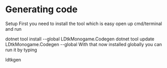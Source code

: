 # Generating code

Setup
First you need to install the tool which is easy open up cmd/terminal and run

dotnet tool install --global LDtkMonogame.Codegen
dotnet tool update LDtkMonogame.Codegen --global
With that now installed globally you can run it by typing

ldtkgen